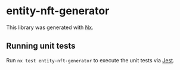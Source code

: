 # entity-nft-generator

This library was generated with [Nx](https://nx.dev).

## Running unit tests

Run `nx test entity-nft-generator` to execute the unit tests via [Jest](https://jestjs.io).
